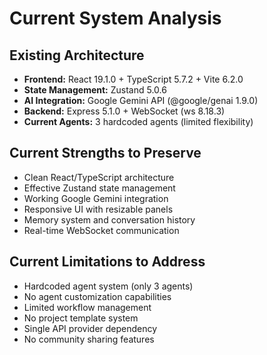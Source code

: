 # Current System Analysis

## Existing Architecture
- **Frontend:** React 19.1.0 + TypeScript 5.7.2 + Vite 6.2.0
- **State Management:** Zustand 5.0.6
- **AI Integration:** Google Gemini API (@google/genai 1.9.0)
- **Backend:** Express 5.1.0 + WebSocket (ws 8.18.3)
- **Current Agents:** 3 hardcoded agents (limited flexibility)

## Current Strengths to Preserve
- Clean React/TypeScript architecture
- Effective Zustand state management
- Working Google Gemini integration
- Responsive UI with resizable panels
- Memory system and conversation history
- Real-time WebSocket communication

## Current Limitations to Address
- Hardcoded agent system (only 3 agents)
- No agent customization capabilities
- Limited workflow management
- No project template system
- Single API provider dependency
- No community sharing features